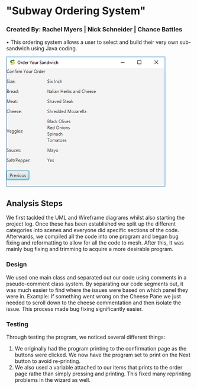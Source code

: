 # "Subway Ordering System"
### Created By: Rachel Myers | Nick Schneider | Chance Battles

•	This ordering system allows a user to select and build their very own sub-sandwich using Java coding. 

 ![Sample Output](order.png)

## Analysis Steps

We first tackled the UML and Wireframe diagrams whilst also starting the project log.
Once these has been established we split up the different categories into scenes and everyone did specific sections of the code.
Afterwards, we compiled all the code into one program and began bug fixing and reformatting to allow for all the code to mesh.
After this, It was mainly bug fixing and trimming to acquire a more desirable program.

### Design

We used one main class and separated out our code using comments in a pseudo-comment class system.
By separating our code segments out, it was much easier to find where the issues were based on which panel they were in.
Example: If something went wrong on the Cheese Pane we just needed to scroll down to the cheese commentation and then isolate the issue. This process made bug fixing significantly easier.
### Testing

Through testing the program, we noticed several different things:
1.	We originally had the program printing to the confirmation page as the buttons were clicked. We now have the program set to print on the Next button to avoid re-printing.
2.	We also used a variable attached to our items that prints to the order page rathe than simply pressing and printing. This fixed many reprinting problems in the wizard as well. 

